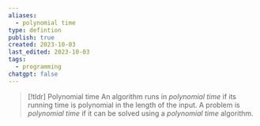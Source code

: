 ```yaml
---
aliases:
  - polynomial time
type: defintion
publish: true
created: 2023-10-03
last_edited: 2023-10-03
tags:
  - programming
chatgpt: false
---
```

> [!tldr] Polynomial time
> An algorithm runs in *polynomial time* if its running time is polynomial in the length of the input.
> A problem is *polynomial time* if it can be solved using a *polynomial time* algorithm.

